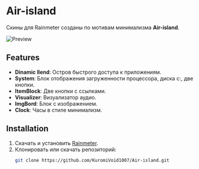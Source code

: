 
# Air-island

Скины для Rainmeter созданы по мотивам минимализма **Air-island**.

![Preview](path_to_your_image_here)

## Features

- **Dinamic Ilend**: Остров быстрого доступа к приложениям.
- **System**: Блок отображения загруженности процессора, диска c:, две кнопки.
- **ItemBlock**: Две кнопки с ссылками.
- **Visualizer**: Визуализатор аудио.
- **ImgBord**: Блок с изображением.
- **Clock**: Часы в стиле минимализм.

## Installation

1. Скачать и установить [Rainmeter](https://www.rainmeter.net/).
2. Клонировать или скачать репозиторий:
   ```bash
   git clone https://github.com/KuromiVoid1007/Air-island.git
